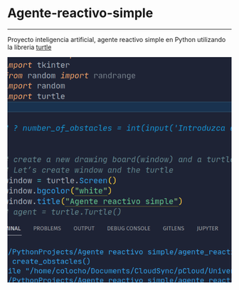 # Agente-reactivo-simple
---
Proyecto inteligencia artificial, agente reactivo simple en Python utilizando la libreria [turtle](https://docs.python.org/3/library/turtle.html)

![](https://github.com/SotoAugusto/Agente-reactivo-simple/blob/main/agente_preview.gif)
